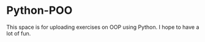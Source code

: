 # Python-POO
This space is for uploading exercises on OOP using Python. I hope to have a lot of fun.
